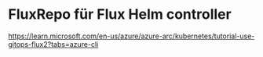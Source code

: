 # FluxRepo für Flux Helm controller

https://learn.microsoft.com/en-us/azure/azure-arc/kubernetes/tutorial-use-gitops-flux2?tabs=azure-cli

